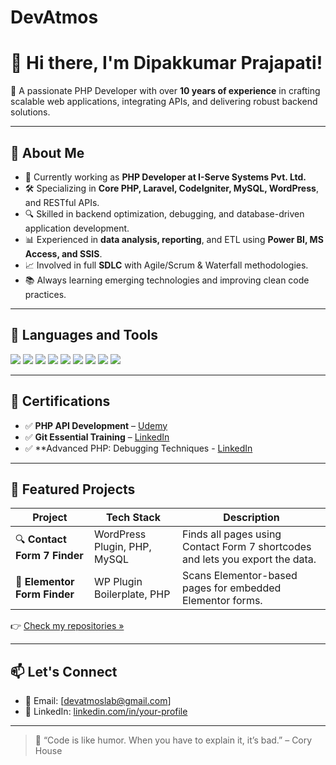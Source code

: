 # DevAtmos

# 👋 Hi there, I'm Dipakkumar Prajapati!

🎯 A passionate PHP Developer with over **10 years of experience** in crafting scalable web applications, integrating APIs, and delivering robust backend solutions.

---

## 🚀 About Me

- 🔭 Currently working as **PHP Developer at I-Serve Systems Pvt. Ltd.**
- 🛠️ Specializing in **Core PHP, Laravel, CodeIgniter, MySQL, WordPress**, and RESTful APIs.
- 🔍 Skilled in backend optimization, debugging, and database-driven application development.
- 📊 Experienced in **data analysis, reporting**, and ETL using **Power BI, MS Access, and SSIS**.
- 📈 Involved in full **SDLC** with Agile/Scrum & Waterfall methodologies.
- 📚 Always learning emerging technologies and improving clean code practices.

---

## 🧰 Languages and Tools
<p>
  <img src="https://img.shields.io/badge/PHP-777BB4?style=for-the-badge&logo=php&logoColor=white"/>
  <img src="https://img.shields.io/badge/Laravel-E74430?style=for-the-badge&logo=laravel&logoColor=white"/>
  <img src="https://img.shields.io/badge/CodeIgniter-E44D26?style=for-the-badge&logo=codeigniter&logoColor=white"/>
  <img src="https://img.shields.io/badge/WordPress-21759B?style=for-the-badge&logo=wordpress&logoColor=white"/>
  <img src="https://img.shields.io/badge/MySQL-00758F?style=for-the-badge&logo=mysql&logoColor=white"/>
  <img src="https://img.shields.io/badge/JavaScript-F7DF1E?style=for-the-badge&logo=javascript&logoColor=black"/>
  <img src="https://img.shields.io/badge/jQuery-0769AD?style=for-the-badge&logo=jquery&logoColor=white"/>
  <img src="https://img.shields.io/badge/Power BI-F2C811?style=for-the-badge&logo=powerbi&logoColor=black"/>
  <img src="https://img.shields.io/badge/Git-F05032?style=for-the-badge&logo=git&logoColor=white"/>
</p>

---

## 🧩 Certifications

- ✅ **PHP API Development** – [Udemy](https://www.udemy.com/certificate/UC-0da8069d-4e54-416f-a3e6-7c77849749d4/) 
- ✅ **Git Essential Training** – [LinkedIn](https://www.linkedin.com/learning/certificates/45bffe8c5f0bff87c9b575f497606d9ee9db19b8f879689afc2de5124fb02f26?lipi=urn%3Ali%3Apage%3Ad_flagship3_profile_view_base_certifications_details%3By0YlNanAQyWc2qMZEmyMLA%3D%3D)
- ✅ **Advanced PHP: Debugging Techniques - [LinkedIn](https://www.linkedin.com/learning/certificates/45bffe8c5f0bff87c9b575f497606d9ee9db19b8f879689afc2de5124fb02f26?lipi=urn%3Ali%3Apage%3Ad_flagship3_profile_view_base_certifications_details%3By0YlNanAQyWc2qMZEmyMLA%3D%3D) 

---

## 📂 Featured Projects

| Project | Tech Stack | Description |
|--------|------------|-------------|
| 🔍 **Contact Form 7 Finder** | WordPress Plugin, PHP, MySQL | Finds all pages using Contact Form 7 shortcodes and lets you export the data. |
| 🧩 **Elementor Form Finder** | WP Plugin Boilerplate, PHP | Scans Elementor-based pages for embedded Elementor forms. |


👉 [Check my repositories »](https://github.com/Dev-Atmos?tab=repositories)

---

## 📫 Let's Connect

- 📧 Email: [devatmoslab@gmail.com]
- 💼 LinkedIn: [linkedin.com/in/your-profile](https://linkedin.com/in/dipak1991)

---

> 🧠 “Code is like humor. When you have to explain it, it’s bad.” – Cory House

